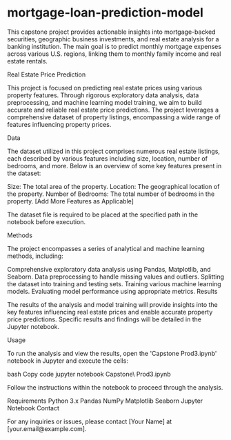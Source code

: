 # mortgage-loan-prediction-model
This capstone project provides actionable insights into mortgage-backed securities, geographic business investments, and real estate analysis for a banking institution. The main goal is to predict monthly mortgage expenses across various U.S. regions, linking them to monthly family income and real estate rentals.

Real Estate Price Prediction
<p>This project is focused on predicting real estate prices using various property features. Through rigorous exploratory data analysis, data preprocessing, and machine learning model training, we aim to build accurate and reliable real estate price predictions. The project leverages a comprehensive dataset of property listings, encompassing a wide range of features influencing property prices.</p>
Data
<p>The dataset utilized in this project comprises numerous real estate listings, each described by various features including size, location, number of bedrooms, and more. Below is an overview of some key features present in the dataset:</p>
Size: The total area of the property.
Location: The geographical location of the property.
Number of Bedrooms: The total number of bedrooms in the property.
[Add More Features as Applicable]
<p>The dataset file is required to be placed at the specified path in the notebook before execution.</p>
Methods
<p>The project encompasses a series of analytical and machine learning methods, including:</p>
Comprehensive exploratory data analysis using Pandas, Matplotlib, and Seaborn.
Data preprocessing to handle missing values and outliers.
Splitting the dataset into training and testing sets.
Training various machine learning models.
Evaluating model performance using appropriate metrics.
Results
<p>The results of the analysis and model training will provide insights into the key features influencing real estate prices and enable accurate property price predictions. Specific results and findings will be detailed in the Jupyter notebook.</p>
Usage
<p>To run the analysis and view the results, open the 'Capstone Prod3.ipynb' notebook in Jupyter and execute the cells:</p>
bash
Copy code
jupyter notebook Capstone\ Prod3.ipynb
<p>Follow the instructions within the notebook to proceed through the analysis.</p>
Requirements
Python 3.x
Pandas
NumPy
Matplotlib
Seaborn
Jupyter Notebook
Contact
<p>For any inquiries or issues, please contact [Your Name] at [your.email@example.com].</p>

